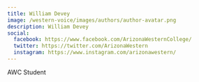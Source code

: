 ```yaml
---
title: William Devey
image: /western-voice/images/authors/author-avatar.png
description: William Devey
social:
  facebook: https://www.facebook.com/ArizonaWesternCollege/
  twitter: https://twitter.com/ArizonaWestern
  instagram: https://www.instagram.com/arizonawestern/
---
```


AWC Student